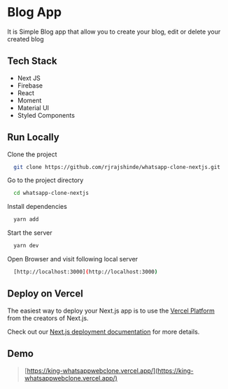 # Blog App

It is Simple Blog app that allow you to create your blog, edit or delete your created blog


## Tech Stack

- Next JS
- Firebase
- React
- Moment
- Material UI
- Styled Components


## Run Locally

Clone the project

```bash
  git clone https://github.com/rjrajshinde/whatsapp-clone-nextjs.git
```

Go to the project directory

```bash
  cd whatsapp-clone-nextjs
```

Install dependencies

```bash
  yarn add
```

Start the server

```bash
  yarn dev
```

Open Browser and visit following local server

```bash
  [http://localhost:3000](http://localhost:3000)
```

## Deploy on Vercel

The easiest way to deploy your Next.js app is to use the [Vercel Platform](https://vercel.com/new?utm_medium=default-template&filter=next.js&utm_source=create-next-app&utm_campaign=create-next-app-readme) from the creators of Next.js.

Check out our [Next.js deployment documentation](https://nextjs.org/docs/deployment) for more details.

## Demo

> [https://king-whatsappwebclone.vercel.app/](https://king-whatsappwebclone.vercel.app/)

